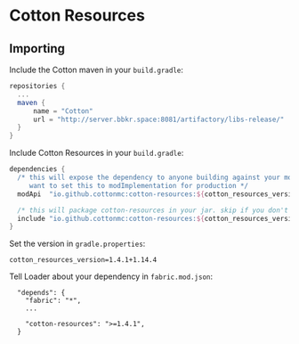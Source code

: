 # Cotton Resources

## Importing

Include the Cotton maven in your `build.gradle`:

```groovy
repositories {
  ...
  maven {
      name = "Cotton"
      url = "http://server.bbkr.space:8081/artifactory/libs-release/"
  }
}
```

Include Cotton Resources in your `build.gradle`:

```groovy
dependencies {
  /* this will expose the dependency to anyone building against your mod. You might
     want to set this to modImplementation for production */
  modApi  "io.github.cottonmc:cotton-resources:${cotton_resources_version}"

  /* this will package cotton-resources in your jar. skip if you don't want this */
  include "io.github.cottonmc:cotton-resources:${cotton_resources_version}"
}
```

Set the version in `gradle.properties`:
```properties
cotton_resources_version=1.4.1+1.14.4
```

Tell Loader about your dependency in `fabric.mod.json`:
```
  "depends": {
    "fabric": "*",
    ...

    "cotton-resources": ">=1.4.1",
  }
```